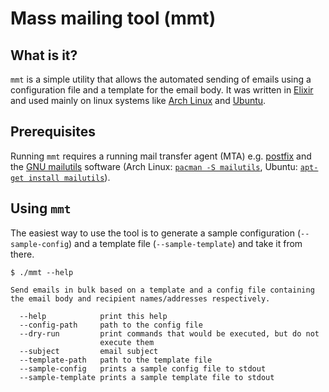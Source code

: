# Mass mailing tool (mmt)

## What is it?
`mmt` is a simple utility that allows the automated sending of emails using a configuration file and a template for the email body.
It was written in [Elixir](http://elixir-lang.org/) and used mainly on linux systems like [Arch Linux](https://www.archlinux.org/) and [Ubuntu](http://www.ubuntu.com/).

## Prerequisites
Running `mmt` requires a running mail transfer agent (MTA) e.g. [postfix](http://www.postfix.org/) and the [GNU mailutils](https://www.gnu.org/software/mailutils/mailutils.html) software (Arch Linux: [`pacman -S mailutils`](https://www.archlinux.org/packages/?sort=&q=mailutils&maintainer=&flagged=), Ubuntu: [`apt-get install mailutils`](http://packages.ubuntu.com/search?keywords=mailutils)).

## Using `mmt`
The easiest way to use the tool is to generate a sample configuration (`--sample-config`) and a template file (`--sample-template`) and take it from there.

    $ ./mmt --help

    Send emails in bulk based on a template and a config file containing
    the email body and recipient names/addresses respectively.

      --help            print this help
      --config-path     path to the config file
      --dry-run         print commands that would be executed, but do not
                        execute them
      --subject         email subject
      --template-path   path to the template file
      --sample-config   prints a sample config file to stdout
      --sample-template prints a sample template file to stdout
